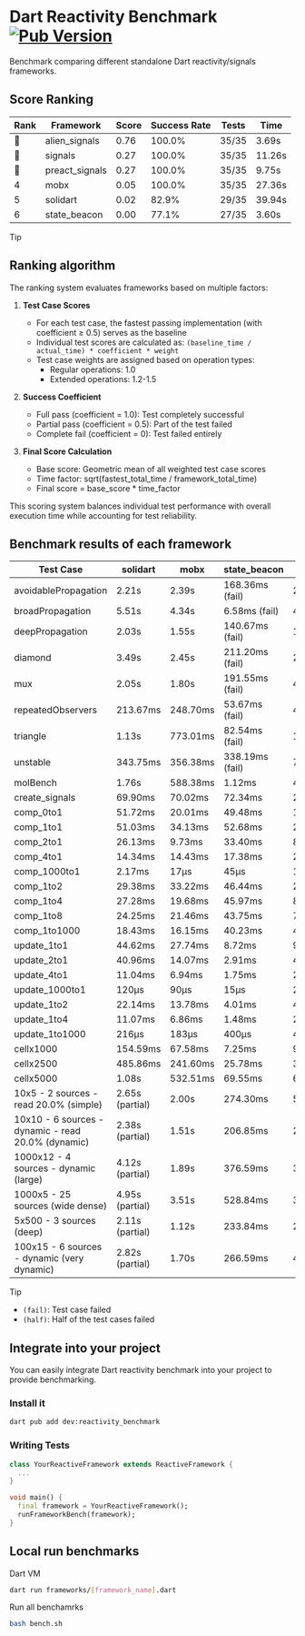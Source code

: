 # Dart Reactivity Benchmark [![Pub Version](https://img.shields.io/pub/v/reactivity_benchmark)](https://pub.dev/packages/reactivity_benchmark)

Benchmark comparing different standalone Dart reactivity/signals frameworks.

## Score Ranking

<!-- ranking start -->
| Rank | Framework | Score | Success Rate | Tests | Time |
|------|-----------|-------|--------------|-------|------|
| 🥇 | alien_signals | 0.76 | 100.0% | 35/35 | 3.69s |
| 🥈 | signals | 0.27 | 100.0% | 35/35 | 11.26s |
| 🥉 | preact_signals | 0.27 | 100.0% | 35/35 | 9.75s |
| 4 | mobx | 0.05 | 100.0% | 35/35 | 27.36s |
| 5 | solidart | 0.02 | 82.9% | 29/35 | 39.94s |
| 6 | state_beacon | 0.00 | 77.1% | 27/35 | 3.60s |

<!-- ranking end -->

> [!TIP]
> ## Ranking algorithm
>
> The ranking system evaluates frameworks based on multiple factors:
>
> 1. **Test Case Scores**
>    - For each test case, the fastest passing implementation (with coefficient ≥ 0.5) serves as the baseline
>    - Individual test scores are calculated as: `(baseline_time / actual_time) * coefficient * weight`
>    - Test case weights are assigned based on operation types:
>      - Regular operations: 1.0
>      - Extended operations: 1.2-1.5
>
> 2. **Success Coefficient**
>    - Full pass (coefficient = 1.0): Test completely successful
>    - Partial pass (coefficient = 0.5): Part of the test failed
>    - Complete fail (coefficient = 0): Test failed entirely
>
> 3. **Final Score Calculation**
>    - Base score: Geometric mean of all weighted test case scores
>    - Time factor: sqrt(fastest_total_time / framework_total_time)
>    - Final score = base_score * time_factor
>
> This scoring system balances individual test performance with overall execution time while accounting for test reliability.

## Benchmark results of each framework

<!-- test-case start -->
| Test Case | solidart | mobx | state_beacon | signals | alien_signals | preact_signals |
|---|---|---|---|---|---|---|
| avoidablePropagation | 2.21s | 2.39s | 168.36ms (fail) | 208.14ms | 191.67ms | 210.82ms |
| broadPropagation | 5.51s | 4.34s | 6.58ms (fail) | 475.82ms | 344.71ms | 454.24ms |
| deepPropagation | 2.03s | 1.55s | 140.67ms (fail) | 171.94ms | 120.81ms | 174.24ms |
| diamond | 3.49s | 2.45s | 211.20ms (fail) | 286.61ms | 235.02ms | 287.19ms |
| mux | 2.05s | 1.80s | 191.55ms (fail) | 413.18ms | 378.73ms | 382.49ms |
| repeatedObservers | 213.67ms | 248.70ms | 53.67ms (fail) | 45.77ms | 44.40ms | 40.87ms |
| triangle | 1.13s | 773.01ms | 82.54ms (fail) | 100.89ms | 84.94ms | 97.03ms |
| unstable | 343.75ms | 356.38ms | 338.19ms (fail) | 77.56ms | 59.28ms | 69.71ms |
| molBench | 1.76s | 588.38ms | 1.12ms | 485.63ms | 487.78ms | 483.65ms |
| create_signals | 69.90ms | 70.02ms | 72.34ms | 29.52ms | 20.65ms | 4.63ms |
| comp_0to1 | 51.72ms | 20.01ms | 49.48ms | 14.94ms | 4.99ms | 17.05ms |
| comp_1to1 | 51.03ms | 34.13ms | 52.68ms | 20.67ms | 11.11ms | 14.99ms |
| comp_2to1 | 26.13ms | 9.73ms | 33.40ms | 8.31ms | 14.71ms | 15.05ms |
| comp_4to1 | 14.34ms | 14.43ms | 17.38ms | 2.01ms | 1.64ms | 9.23ms |
| comp_1000to1 | 2.17ms | 17μs | 45μs | 12μs | 5μs | 9μs |
| comp_1to2 | 29.38ms | 33.22ms | 46.44ms | 22.83ms | 9.88ms | 24.99ms |
| comp_1to4 | 27.28ms | 19.68ms | 45.97ms | 8.49ms | 10.88ms | 27.73ms |
| comp_1to8 | 24.25ms | 21.46ms | 43.75ms | 7.26ms | 8.72ms | 5.34ms |
| comp_1to1000 | 18.43ms | 16.15ms | 40.23ms | 4.61ms | 3.63ms | 6.02ms |
| update_1to1 | 44.62ms | 27.74ms | 8.72ms | 9.39ms | 4.46ms | 8.79ms |
| update_2to1 | 40.96ms | 14.07ms | 2.91ms | 4.68ms | 2.42ms | 4.76ms |
| update_4to1 | 11.04ms | 6.94ms | 1.75ms | 2.37ms | 1.16ms | 3.61ms |
| update_1000to1 | 120μs | 90μs | 15μs | 23μs | 11μs | 21μs |
| update_1to2 | 22.14ms | 13.78ms | 4.01ms | 4.73ms | 2.22ms | 4.40ms |
| update_1to4 | 11.07ms | 6.86ms | 1.48ms | 2.36ms | 1.15ms | 2.22ms |
| update_1to1000 | 216μs | 183μs | 400μs | 45μs | 49μs | 1.06ms |
| cellx1000 | 154.59ms | 67.58ms | 7.25ms | 9.83ms | 7.59ms | 10.01ms |
| cellx2500 | 485.86ms | 241.60ms | 25.78ms | 32.25ms | 22.37ms | 28.57ms |
| cellx5000 | 1.08s | 532.51ms | 69.55ms | 69.80ms | 47.44ms | 68.25ms |
| 10x5 - 2 sources - read 20.0% (simple) | 2.65s (partial) | 2.00s | 274.30ms | 503.44ms | 233.97ms | 437.49ms |
| 10x10 - 6 sources - dynamic - read 20.0% (dynamic) | 2.38s (partial) | 1.51s | 206.85ms | 286.55ms | 181.16ms | 283.95ms |
| 1000x12 - 4 sources - dynamic (large) | 4.12s (partial) | 1.89s | 376.59ms | 3.74s | 284.30ms | 3.38s |
| 1000x5 - 25 sources (wide dense) | 4.95s (partial) | 3.51s | 528.84ms | 3.50s | 405.01ms | 2.52s |
| 5x500 - 3 sources (deep) | 2.11s (partial) | 1.12s | 233.84ms | 231.88ms | 199.55ms | 225.56ms |
| 100x15 - 6 sources - dynamic (very dynamic) | 2.82s (partial) | 1.70s | 266.59ms | 479.15ms | 263.55ms | 450.08ms |

<!-- test-case end -->

> [!TIP]
> - `(fail)`: Test case failed
> - `(half)`: Half of the test cases failed

## Integrate into your project

You can easily integrate Dart reactivity benchmark into your project to provide benchmarking.

### Install it

```bash
dart pub add dev:reactivity_benchmark
```

### Writing Tests

```dart
class YourReactiveFramework extends ReactiveFramework {
  ...
}

void main() {
  final framework = YourReactiveFramework();
  runFrameworkBench(framework);
}
```

## Local run benchmarks

Dart VM
```bash
dart run frameworks/[framework_name].dart
```

Run all benchamrks
```bash
bash bench.sh
```
